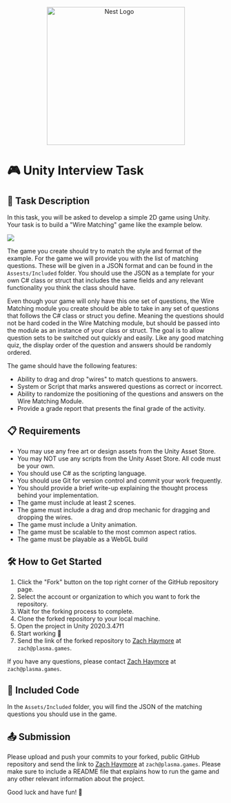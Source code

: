 ﻿<p align="center">
  <a href="https://play.plasma.games" target="blank"><img src="https://dkmzd4tgwtjws.cloudfront.net/public/images/logos/plasma_logo_h.png" width="320" alt="Nest Logo" /></a>
</p>

# 🎮 Unity Interview Task

## 📝 Task Description

In this task, you will be asked to develop a simple 2D game using Unity. Your task is to build a "Wire Matching" game 
like the example
below. 

![](./Assets/Included/wire-matching.gif)

The game you create should try to match the style and format of the example. For the game we will provide you with the 
list of matching questions. These will be given in a JSON format and can be found in the `Assests/Included` folder. You should use the JSON as a template for your own C# class or struct that includes the same fields and any relevant functionality you think the class should have. 

Even though your game will only have this one set of questions, the Wire Matching module you create should be able to take in any set of questions that follows the C# class or struct you define. Meaning the questions should not be hard coded in the Wire Matching module, but should be passed into the module as an instance of your class or struct. The goal is to allow question sets to be switched out quickly and easily. Like any good matching quiz, the display order of the question and answers should be randomly ordered. 


The game should have the following features:
- Ability to drag and drop "wires" to match questions to answers. 
- System or Script that marks answered questions as correct or incorrect.
- Ability to randomize the positioning of the questions and answers on the Wire Matching Module.
- Provide a grade report that presents the final grade of the activity.

## 📋 Requirements

- You may use any free art or design assets from the Unity Asset Store.
- You may NOT use any scripts from the Unity Asset Store. All code must be your own.
- You should use C# as the scripting language.
- You should use Git for version control and commit your work frequently.
- You should provide a brief write-up explaining the thought process behind your implementation.
- The game must include at least 2 scenes.
- The game must include a drag and drop mechanic for dragging and dropping the wires.
- The game must include a Unity animation.
- The game must be scalable to the most common aspect ratios.
- The game must be playable as a WebGL build

## 🛠️ How to Get Started

1. Click the "Fork" button on the top right corner of the GitHub repository page.
2. Select the account or organization to which you want to fork the repository.
3. Wait for the forking process to complete.
4. Clone the forked repository to your local machine.
5. Open the project in Unity 2020.3.47f1
6. Start working 🙂
7. Send the link of the forked repository to [Zach Haymore](mailto:zach@plasma.games) at `zach@plasma.games`.

If you have any questions, please contact [Zach Haymore](mailto:zach@plasma.games) at `zach@plasma.games`.

## 📂 Included Code

In the `Assets/Included` folder, you will find the JSON of the matching questions you should use in the game.

## 📤 Submission

Please upload and push your commits to your forked, public GitHub repository and send the link to [Zach Haymore](mailto:zach@plasma.games) 
at `zach@plasma.games`. Please make sure to include a README file that explains how to run the game and any other 
relevant information about the project.

Good luck and have fun! 🚀


